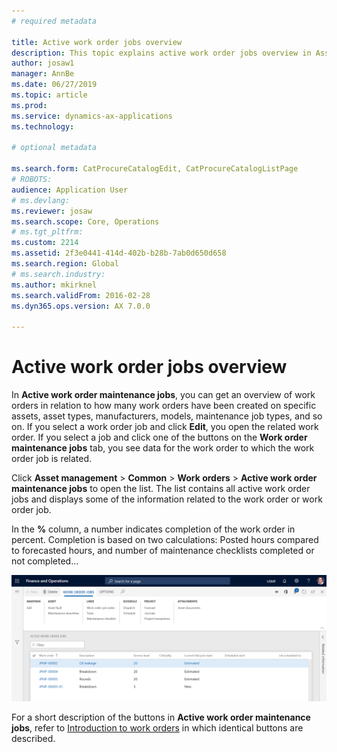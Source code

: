 ```yaml
---
# required metadata

title: Active work order jobs overview
description: This topic explains active work order jobs overview in Asset Management.
author: josaw1
manager: AnnBe
ms.date: 06/27/2019
ms.topic: article
ms.prod: 
ms.service: dynamics-ax-applications
ms.technology: 

# optional metadata

ms.search.form: CatProcureCatalogEdit, CatProcureCatalogListPage
# ROBOTS: 
audience: Application User
# ms.devlang: 
ms.reviewer: josaw
ms.search.scope: Core, Operations
# ms.tgt_pltfrm: 
ms.custom: 2214
ms.assetid: 2f3e0441-414d-402b-b28b-7ab0d650d658
ms.search.region: Global
# ms.search.industry: 
ms.author: mkirknel
ms.search.validFrom: 2016-02-28
ms.dyn365.ops.version: AX 7.0.0

---
```


# Active work order jobs overview

In **Active work order maintenance jobs**, you can get an overview of work orders in relation to how many work orders have been created on specific assets, asset types, manufacturers, models, maintenance job types, and so on. If you select a work order job and click **Edit**, you open the related work order. If you select a job and click one of the buttons on the **Work order maintenance jobs** tab, you see data for the work order to which the work order job is related.

Click **Asset management** > **Common** > **Work orders** > **Active work order maintenance jobs** to open the list. The list contains all active work order jobs and displays some of the information related to the work order or work order job.

In the **%** column, a number indicates completion of the work order in percent. Completion is based on two calculations: Posted hours compared to forecasted hours, and number of maintenance checklists completed or not completed...

![Figure 1](media/23-work-orders.png)

For a short description of the buttons in **Active work order maintenance jobs**, refer to [Introduction to work orders](../work-orders/introduction-to-work-orders.md) in which identical buttons are described.
